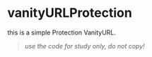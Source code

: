 # vanityURLProtection
this is a simple Protection VanityURL.
> *use the code for study only, do not copy!*
